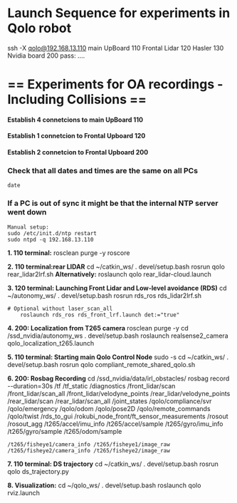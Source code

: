 # Launch Sequence for experiments in Qolo robot #

ssh -X qolo@192.168.13.110
main UpBoard 110
Frontal Lidar 120
Hasler 130
Nvidia board 200
	pass: ....

# == Experiments for OA recordings - Including Collisions == #

#### Establish 4 connetcions to main UpBoard 110
#### Establish 1 connetcion to Frontal Upboard 120
#### Establish 2 connetcion to Frontal Upboard 200

### Check that all dates and times are the same on all PCs ###
	date
### If a PC is out of sync it might be that the internal NTP server went down ###
	Manual setup:
	sudo /etc/init.d/ntp restart
	sudo ntpd -q 192.168.13.110

**1. 110 terminal:**
	rosclean purge -y
	roscore

**2. 110 terminal:rear LIDAR**
	cd ~/catkin_ws/
	. devel/setup.bash
	rosrun qolo rear_lidar2lrf.sh
	**Alternatively:**
	roslaunch qolo rear_lidar-cloud.launch

**3. 120 terminal: Launching Front Lidar and Low-level avoidance (RDS)**
	cd ~/autonomy_ws/
	. devel/setup.bash
	rosrun rds_ros rds_lidar2lrf.sh

	# Optional without laser_scan_all
		roslaunch rds_ros rds_front_lrf.launch det:="true"

**4. 200: Localization from T265 camera**
	rosclean purge -y
	cd /ssd_nvidia/autonomy_ws
	. devel/setup.bash 
	roslaunch realsense2_camera qolo_localization_t265.launch

**5. 110 terminal: Starting main Qolo Control Node**
	sudo -s
	cd ~/catkin_ws/
	. devel/setup.bash
	rosrun qolo compliant_remote_shared_qolo.sh


**6. 200: Rosbag Recording**
	cd /ssd_nvidia/data/irl_obstacles/
	rosbag record --duration=30s /tf /tf_static /diagnostics /front_lidar/scan /front_lidar/scan_all /front_lidar/velodyne_points /rear_lidar/velodyne_points /rear_lidar/scan /rear_lidar/scan_all /joint_states /qolo/compliance/svr /qolo/emergency /qolo/odom /qolo/pose2D /qolo/remote_commands /qolo/twist /rds_to_gui /rokubi_node_front/ft_sensor_measurements /rosout /rosout_agg /t265/accel/imu_info /t265/accel/sample /t265/gyro/imu_info /t265/gyro/sample /t265/odom/sample

	/t265/fisheye1/camera_info /t265/fisheye1/image_raw /t265/fisheye2/camera_info /t265/fisheye2/image_raw

**7. 110 terminal: DS trajectory**
	cd ~/catkin_ws/
	. devel/setup.bash
	rosrun qolo ds_trajectory.py
	
**8. Visualization:**
	cd ~/qolo_ws/
	. devel/setup.bash
	roslaunch qolo rviz.launch
